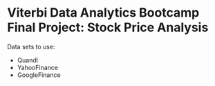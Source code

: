 # Viterbi Data Analytics Bootcamp Final Project: Stock Price Analysis

Data sets to use:
- Quandl
- YahooFinance
- GoogleFinance
